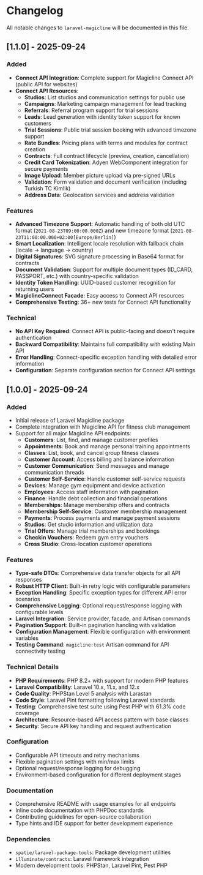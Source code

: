# Changelog

All notable changes to `laravel-magicline` will be documented in this file.

## [1.1.0] - 2025-09-24

### Added
- **Connect API Integration**: Complete support for Magicline Connect API (public API for websites)
- **Connect API Resources**:
  - **Studios**: List studios and communication settings for public use
  - **Campaigns**: Marketing campaign management for lead tracking
  - **Referrals**: Referral program support for trial sessions
  - **Leads**: Lead generation with identity token support for known customers
  - **Trial Sessions**: Public trial session booking with advanced timezone support
  - **Rate Bundles**: Pricing plans with terms and modules for contract creation
  - **Contracts**: Full contract lifecycle (preview, creation, cancellation)
  - **Credit Card Tokenization**: Adyen WebComponent integration for secure payments
  - **Image Upload**: Member picture upload via pre-signed URLs
  - **Validation**: Form validation and document verification (including Turkish TC Kimlik)
  - **Address Data**: Geolocation services and address validation

### Features
- **Advanced Timezone Support**: Automatic handling of both old UTC format (`2021-08-23T09:00:00.000Z`) and new timezone format (`2021-08-23T11:00:00.000+02:00[Europe/Berlin]`)
- **Smart Localization**: Intelligent locale resolution with fallback chain (locale → language → country)
- **Digital Signatures**: SVG signature processing in Base64 format for contracts
- **Document Validation**: Support for multiple document types (ID_CARD, PASSPORT, etc.) with country-specific validation
- **Identity Token Handling**: UUID-based customer recognition for returning users
- **MagiclineConnect Facade**: Easy access to Connect API resources
- **Comprehensive Testing**: 36+ new tests for Connect API functionality

### Technical
- **No API Key Required**: Connect API is public-facing and doesn't require authentication
- **Backward Compatibility**: Maintains full compatibility with existing Main API
- **Error Handling**: Connect-specific exception handling with detailed error information
- **Configuration**: Separate configuration section for Connect API settings

## [1.0.0] - 2025-09-24

### Added
- Initial release of Laravel Magicline package
- Complete integration with Magicline API for fitness club management
- Support for all major Magicline API endpoints:
  - **Customers**: List, find, and manage customer profiles
  - **Appointments**: Book and manage personal training appointments
  - **Classes**: List, book, and cancel group fitness classes
  - **Customer Account**: Access billing and balance information
  - **Customer Communication**: Send messages and manage communication threads
  - **Customer Self-Service**: Handle customer self-service requests
  - **Devices**: Manage gym equipment and device activation
  - **Employees**: Access staff information with pagination
  - **Finance**: Handle debt collection and financial operations
  - **Memberships**: Manage membership offers and contracts
  - **Membership Self-Service**: Customer membership management
  - **Payments**: Process payments and manage payment sessions
  - **Studios**: Get studio information and utilization data
  - **Trial Offers**: Manage trial memberships and bookings
  - **Checkin Vouchers**: Redeem gym entry vouchers
  - **Cross Studio**: Cross-location customer operations

### Features
- **Type-safe DTOs**: Comprehensive data transfer objects for all API responses
- **Robust HTTP Client**: Built-in retry logic with configurable parameters
- **Exception Handling**: Specific exception types for different API error scenarios
- **Comprehensive Logging**: Optional request/response logging with configurable levels
- **Laravel Integration**: Service provider, facade, and Artisan commands
- **Pagination Support**: Built-in pagination handling with validation
- **Configuration Management**: Flexible configuration with environment variables
- **Testing Command**: `magicline:test` Artisan command for API connectivity testing

### Technical Details
- **PHP Requirements**: PHP 8.2+ with support for modern PHP features
- **Laravel Compatibility**: Laravel 10.x, 11.x, and 12.x
- **Code Quality**: PHPStan Level 5 analysis with Larastan
- **Code Style**: Laravel Pint formatting following Laravel standards
- **Testing**: Comprehensive test suite using Pest PHP with 61.3% code coverage
- **Architecture**: Resource-based API access pattern with base classes
- **Security**: Secure API key handling and request authentication

### Configuration
- Configurable API timeouts and retry mechanisms
- Flexible pagination settings with min/max limits
- Optional request/response logging for debugging
- Environment-based configuration for different deployment stages

### Documentation
- Comprehensive README with usage examples for all endpoints
- Inline code documentation with PHPDoc standards
- Contributing guidelines for open-source collaboration
- Type hints and IDE support for better development experience

### Dependencies
- `spatie/laravel-package-tools`: Package development utilities
- `illuminate/contracts`: Laravel framework integration
- Modern development tools: PHPStan, Laravel Pint, Pest PHP
